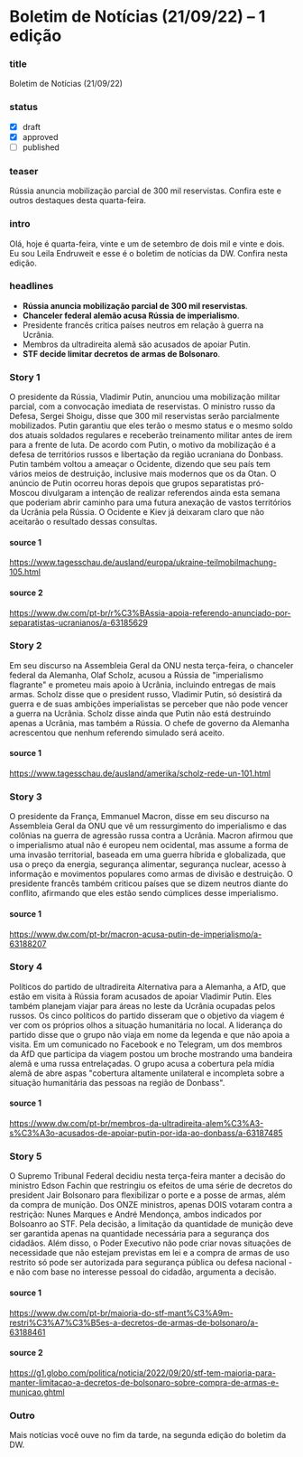# Boletim de Notícias (21/09/22) – 1 edição

### title
Boletim de Notícias (21/09/22)

### status
- [X] draft
- [X] approved
- [ ] published

### teaser
Rússia anuncia mobilização parcial de 300 mil reservistas. Confira este e outros destaques desta quarta-feira.

### intro
Olá, hoje é quarta-feira, vinte e um de setembro de dois mil e vinte e dois. Eu sou Leila Endruweit e esse é o boletim de notícias da DW. Confira nesta edição.

### headlines
- **Rússia anuncia mobilização parcial de 300 mil reservistas**.
- **Chanceler federal alemão acusa Rússia de imperialismo**.
- Presidente francês critica países neutros em relação à guerra na Ucrânia.
- Membros da ultradireita alemã são acusados de apoiar Putin.
- **STF decide limitar decretos de armas de Bolsonaro**.

### Story 1
O presidente da Rússia, Vladimir Putin, anunciou uma mobilização militar parcial, com a convocação imediata de reservistas. O ministro russo da Defesa, Sergei Shoigu, disse que 300 mil reservistas serão parcialmente mobilizados. Putin garantiu que eles terão o mesmo status e o mesmo soldo dos atuais soldados regulares e receberão treinamento militar antes de irem para a frente de luta. De acordo com Putin, o motivo da mobilização é a defesa de territórios russos e libertação da região ucraniana do Donbass. Putin também voltou a ameaçar o Ocidente, dizendo que seu país tem vários meios de destruição, inclusive mais modernos que os da Otan. O anúncio de Putin ocorreu horas depois que grupos separatistas pró-Moscou divulgaram a intenção de realizar referendos ainda esta semana que poderiam abrir caminho para uma futura anexação de vastos territórios da Ucrânia pela Rússia. O Ocidente e Kiev já deixaram claro que não aceitarão o resultado dessas consultas.

#### source 1
https://www.tagesschau.de/ausland/europa/ukraine-teilmobilmachung-105.html

#### source 2
https://www.dw.com/pt-br/r%C3%BAssia-apoia-referendo-anunciado-por-separatistas-ucranianos/a-63185629

### Story 2
Em seu discurso na Assembleia Geral da ONU nesta terça-feira, o  chanceler federal da Alemanha, Olaf Scholz, acusou a Rússia de "imperialismo flagrante" e prometeu mais apoio à Ucrânia, incluindo entregas de mais armas. Scholz disse que o president russo, Vladimir Putin, só desistirá da guerra e de suas ambições imperialistas se perceber que não pode vencer a guerra na Ucrânia. Scholz disse ainda que Putin não está destruindo apenas a Ucrânia, mas também a Rússia. O chefe de governo da Alemanha acrescentou que nenhum referendo simulado será aceito.

#### source 1
https://www.tagesschau.de/ausland/amerika/scholz-rede-un-101.html

### Story 3
O presidente da França, Emmanuel Macron, disse em seu discurso na Assembleia Geral da ONU que vê um ressurgimento do imperialismo e das colônias na guerra de agressão russa contra a Ucrânia. Macron afirmou que o imperialismo atual não é europeu nem ocidental, mas assume a forma de uma invasão territorial, baseada em uma guerra híbrida e globalizada, que usa o preço da energia, segurança alimentar, segurança nuclear, acesso à informação e movimentos populares como armas de divisão e destruição. O presidente francês também criticou países que se dizem neutros diante do conflito, afirmando que eles estão sendo cúmplices desse imperialismo.

#### source 1
https://www.dw.com/pt-br/macron-acusa-putin-de-imperialismo/a-63188207

### Story 4
Políticos do partido de ultradireita Alternativa para a Alemanha, a AfD, que estão em visita à Rússia foram acusados de apoiar Vladimir Putin. Eles também planejam viajar para áreas no leste da Ucrânia ocupadas pelos russos. Os cinco políticos do partido disseram que o objetivo da viagem é ver com os próprios olhos a situação humanitária no local. A liderança do partido disse que o grupo não viaja em nome da legenda e que não apoia a visita. Em um comunicado no Facebook e no Telegram, um dos membros da AfD que participa da viagem postou um broche mostrando uma bandeira alemã e uma russa entrelaçadas. O grupo acusa a cobertura pela mídia alemã de abre aspas "cobertura altamente unilateral e incompleta sobre a situação humanitária das pessoas na região de Donbass".

#### source 1
https://www.dw.com/pt-br/membros-da-ultradireita-alem%C3%A3-s%C3%A3o-acusados-de-apoiar-putin-por-ida-ao-donbass/a-63187485

### Story 5
O Supremo Tribunal Federal decidiu nesta terça-feira manter a decisão do ministro Edson Fachin que restringiu os efeitos de uma série de decretos do president Jair Bolsonaro para flexibilizar o porte e a posse de armas, além da compra de munição. Dos ONZE ministros, apenas DOIS votaram contra a restrição: Nunes Marques e André Mendonça, ambos indicados por Bolsoanro ao STF. Pela decisão, a limitação da quantidade de munição deve ser garantida apenas na quantidade necessária para a segurança dos cidadãos. Além disso, o Poder Executivo não pode criar novas situações de necessidade que não estejam previstas em lei e a compra de armas de uso restrito só pode ser autorizada para segurança pública ou defesa nacional - e não com base no interesse pessoal do cidadão, argumenta a decisão.

#### source 1
https://www.dw.com/pt-br/maioria-do-stf-mant%C3%A9m-restri%C3%A7%C3%B5es-a-decretos-de-armas-de-bolsonaro/a-63188461

#### source 2
https://g1.globo.com/politica/noticia/2022/09/20/stf-tem-maioria-para-manter-limitacao-a-decretos-de-bolsonaro-sobre-compra-de-armas-e-municao.ghtml

### Outro
Mais notícias você ouve no fim da tarde, na segunda edição do boletim da DW.